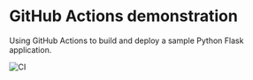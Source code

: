 # GitHub Actions demonstration

Using GitHub Actions to build and deploy a sample Python Flask application.

![CI](https://github.com/davelms/medium-articles/workflows/CI/badge.svg?branch=master&event=push)